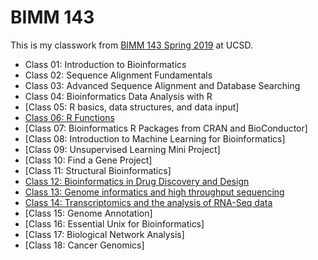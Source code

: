 # BIMM 143
This is my classwork from [BIMM 143 Spring 2019](https://bioboot.github.io/bimm143_S19/) at UCSD.
- Class 01: Introduction to Bioinformatics
- Class 02: Sequence Alignment Fundamentals
- Class 03: Advanced Sequence Alignment and Database Searching
- Class 04: Bioinformatics Data Analysis with R
- [Class 05: R basics, data structures, and data input]
- [Class 06: R Functions](https://htmlpreview.github.io/?https://github.com/FredHBioE/bimm143_class06/blob/master/bimm143_class06.html)
- [Class 07: Bioinformatics R Packages from CRAN and BioConductor]
- [Class 08: Introduction to Machine Learning for Bioinformatics]
- [Class 09: Unsupervised Learning Mini Project]
- [Class 10: Find a Gene Project]
- [Class 11: Structural Bioinformatics]
- [Class 12: Bioinformatics in Drug Discovery and Design](http://htmlpreview.github.io/?https://github.com/FredHBioE/bimm143_class12/blob/master/bimm143_class12.html)
- [Class 13: Genome informatics and high throughput sequencing](http://htmlpreview.github.io/?https://github.com/FredHBioE/bimm143_class13/blob/master/bimm143_class13.html)
- [Class 14: Transcriptomics and the analysis of RNA-Seq data](https://github.com/FredHBioE/BIMM-143-Spring-2019-/blob/master/class14/bimm143_class14.md)
- [Class 15: Genome Annotation]
- [Class 16: Essential Unix for Bioinformatics]
- [Class 17: Biological Network Analysis]
- [Class 18: Cancer Genomics]
